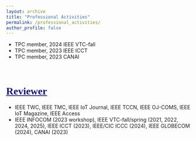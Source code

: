 ```yaml
---
layout: archive
title: "Professional Activities"
permalink: /professional_activities/
author_profile: false
---
```


<!--<hr style="border:none; height:2px; background-color:rgb(245,245,245); margin:20px auto;">-->

- TPC member, 2024 IEEE VTC-fall
- TPC member, 2023 IEEE ICCT
- TPC member, 2023 CANAI
<br>

# <span style="font-family:Times New Roman;text-decoration:underline;color:rgb(25,25,112);">Reviewer</span>
- IEEE TWC, IEEE TMC, IEEE IoT Journal, IEEE TCCN, IEEE OJ-COMS, IEEE IoT Magazine, IEEE Access
- IEEE INFOCOM (2023 workshop), IEEE VTC-fall/spring (2021, 2022, 2024, 2025), IEEE ICCT (2023), IEEE/CIC ICCC (2024), IEEE GLOBECOM (2024), CANAI (2023)

